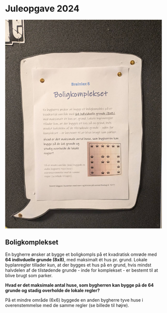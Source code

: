 # Juleopgave 2024

![Opgave tekst](opgave.jpg)

## Boligkomplekset

En bygherre ønsker at bygge et boligkompls på et kvadratisk omrøde med **64 indivduelle grunde (8x8)**, med maksimalt ét hus pr. grund. Lokale byplanregler tillader kun, at der bygges et hus på en grund, hvis mindst halvdelen af de tilstødende grunde - inde for komplekset - er bestemt til at blive brugt som parker.

**Hvad er det maksimale antal huse, som bygherren kan bygge på de 64 grunde og stadig overholde de lokale regler?**

På et mindre område (6x6) byggede en anden bygherre tyve huse i overenstemmelse med de samme regler (se billede til højre).